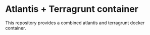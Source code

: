 # Atlantis + Terragrunt container

This repository provides a combined atlantis and terragrunt docker container.